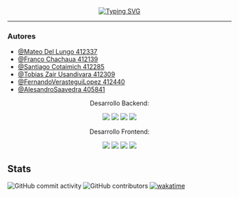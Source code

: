 
<div align="center">
<a href="https://git.io/typing-svg"><img src="https://readme-typing-svg.demolab.com?font=Roboto&size=30&duration=3000&pause=1000&color=4488EE&center=true&vCenter=true&width=435&lines=Trabajo+Pr%C3%A1ctico;Proyecto+Web" alt="Typing SVG" /></a>
</div>

------------------------

### Autores


- [@Mateo Del Lungo 412337](https://www.github.com/Mudo0)
- [@Franco Chachaua 412139](https://github.com/FrancoCh-utn)
- [@Santiago Cotaimich 412285](https://github.com/SantiagoCotaimich)
- [@Tobias Zair Usandivara 412309](https://github.com/tobiaszairusandivara)
- [@FernandoVerasteguiLopez 412440](https://github.com/405841-AlesandroSaavedra-1w1)
- [@AlesandroSaavedra 405841](https://github.com/412440-FernandoVerasteguiLopez)




<div align="center">
       Desarrollo Backend: 
       <p></p>
<p align="">
<img src="https://img.shields.io/badge/ASP.NET-purple?style=for-the-badge&labelColor=black">
<img src="https://img.shields.io/badge/c%23-%23239120.svg?style=for-the-badge&logo=csharp&logoColor=white">
<img src="https://img.shields.io/badge/ENTITY_FRAMEWORK-blue?style=for-the-badge&labelColor=black">       
<img src="https://img.shields.io/badge/JWT-black?style=for-the-badge&labelColor=black">
</p>
</div>

   


<div align="center">
Desarrollo Frontend:
       <p></p>
<p>
<img src="https://img.shields.io/badge/html5-%23E34F26.svg?style=for-the-badge&logo=html5&logoColor=white">
       <img src="https://img.shields.io/badge/css3-%231572B6.svg?style=for-the-badge&logo=css3&logoColor=white">
<img src="https://img.shields.io/badge/bootstrap-%238511FA.svg?style=for-the-badge&logo=bootstrap&logoColor=white">
<img src="https://img.shields.io/badge/JAVASCRIPT-yellow?style=for-the-badge&logo=javascript&logoColor=white">
</p>        
</div>



## Stats
![GitHub commit activity](https://img.shields.io/github/commit-activity/t/Grupo-Prog/TP-Proyecto-Web)
![GitHub contributors](https://img.shields.io/github/contributors/Grupo-Prog/TP-Proyecto-Web)
[![wakatime](https://wakatime.com/badge/github/Grupo-Prog/TP-Proyecto-Web.svg)](https://wakatime.com/badge/github/Grupo-Prog/TP-Proyecto-Web)


